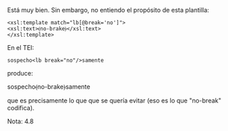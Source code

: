 Está muy bien. Sin embargo, no entiendo el propósito de esta plantilla:

    <xsl:template match="lb[@break='no']">
    <xsl:text>⦑no-brake⦒</xsl:text>
    </xsl:template>

En el TEI:

    sospecho<lb break="no"/>samente

produce:

   sospecho⦑no-brake⦒samente

que es precisamente lo que que se quería evitar (eso es lo que "no-break" codifica).

Nota: 4.8